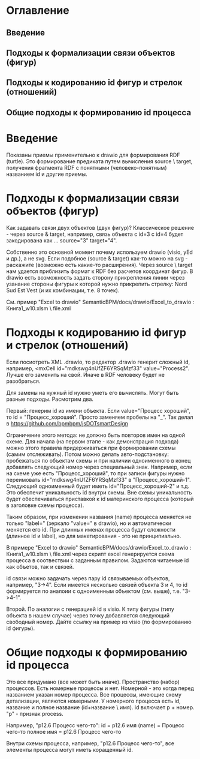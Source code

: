 # Оглавление
## Введение
## Подходы к формализации связи объектов (фигур)
## Подходы к кодированию id фигур и стрелок (отношений)
## Общие подходы к формированию id процесса 

# Введение
Показаны приемы применительно к drawio для формирования RDF (turtle). Это формирование предиката путем вычисления source \ target, получения фрагмента RDF с понятными (человеко-понятным) названием id и другие приемы.    

# Подходы к формализации связи объектов (фигур)
Как задавать связи двух объектов (двух фигур)? Классическое решение - через source & target, например, связь объекта с id=3 с id=4 будет закодирована как ... source="3" target="4".

Собственно это основной момент почему используем drawio (visio, yEd и др.), а не svg. Если подобное (source & target) как-то можно на svg - раскажите (возможно есть какие-то расширения). Через source \ target нам удается приблизить формат к RDF без расчетов координат фигур. 
В drawio есть возможность задать сторону прикрепления линии через узанание стороны фигуры к которой нужно прикрепить стрелку: Nord Sud Est Vest (и их комбинации, т.е. 8 точек).

См. пример "Excel to drawio" SemanticBPM/docs/drawio/Excel_to_drawio : Книга1_w10.xlsm \ file.xml

# Подходы к кодированию id фигур и стрелок (отношений)
Если посиотреть XML .drawio, то редактор .drawio генерит сложный id, например,  <mxCell id="mdkswg4nUfZF6YRSqMzf33" value="Process2". Лучше его заменить на свой. Иначе в RDF человеку будет не разобраться. 

Для замены на нужный id нужно уметь его вычислять. Могут быть разные подходы. Расмотрим два. 

Первый: генерим id из имени объекта. Если value="Процесс хороший", то id = "Процесс_хороший". Просто заменяем пробелы на "_". Так делал в https://github.com/bpmbpm/jsDOTsmartDesign 

Ограничение этого метода: не должно быть повторов имен на одной схеме. Для начала (на первом этапе - как демонстрация подхода) можно этого правила придерживаться при формировании схемы (самим отслеживать). Потом можно делать авто-подстановку: пробежаться по объектам схемы и при наличии одноименного в конец добавлять следующий номер через специальный знак. Например, если на схеме уже есть "Процесс_хороший", то при записи фигуры нужно переимовать id="mdkswg4nUfZF6YRSqMzf33" в "Процесс_хороший-1". Следующий одноименный будет иметь id="Процесс_хороший-2" и т.д. Это обеспечит уникальность id внутри схемы. Вне схемы уникальность будет обеспечиваться приставкой к id материнского процесса (который в заголовке схемы процесса).

Таким образом, при изменении названия (name) процесса меняется не только "label=" (зеркало "value=" в drawio), но и автоматически меняется его id. При длинных именах процесса будут сложности (длинное id и label), но для макетирования - это не принципиально.

В примере "Excel to drawio" SemanticBPM/docs/drawio/Excel_to_drawio : Книга1_w10.xlsm \ file.xml через скрипт excel генерируется схема процесса в соотвествии с заданным правилом. Задаются читаемые id как объетов, так и связей. 

id связи можно задачать через пару id связываемых объектов, например, "3->4". Если имеется несколько связей объекта 3 и 4, то id формируется по аналоии с одноименным объектом (см. выше), т.е. "3->4-1".

Второй. По аналогии с генерацией id в visio. К типу фигуры (типу объекта в нашем случае) через точку добавляется следующий свободный номер. Дайте ссылку на пример из visio (по формированию id фигуры). 
# Общие подходы к формированию id процесса 
Это все придумано (все может быть иначе). Пространство (набор) процессов. Есть номерные процессы и нет. Номерной - это когда перед названием указан номер процесса. Все процессы, имеющие схему детализации, являются номерными. У номерного процесса есть id, название и полное название (id+название \ имя). 
id включает p + номер. "p" - признак process.

Например, "p12.6 Процесс чего-то":
id = p12.6
имя (name) = Процесс чего-то
полное имя = p12.6 Процесс чего-то

Внутри схемы процесса, например, "p12.6 Процесс чего-то", все элементы процесса могут иметь коращенный id. 


